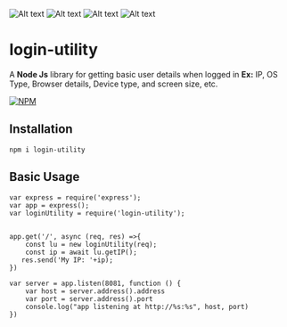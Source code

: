 ![Alt text](https://img.shields.io/npm/v/login-utility?style=plastic "login-activity")
![Alt text](https://img.shields.io/bundlephobia/min/login-utility "login-activity")
![Alt text](https://img.shields.io/npm/l/login-utility "login-activity")
![Alt text](https://img.shields.io/snyk/vulnerabilities/github/ramreddy/login-utility "login-activity")

# login-utility
A **Node Js** library for getting basic user details when logged in  **Ex:** IP, OS Type, Browser details, Device type, and screen size, etc.

[![NPM](https://nodei.co/npm/login-utility.png?downloads=true&downloadRank=true&stars=true)](https://nodei.co/npm/login-utility/)

## Installation

```
npm i login-utility
```

## Basic Usage

```
var express = require('express');
var app = express();
var loginUtility = require('login-utility');


app.get('/', async (req, res) =>{
    const lu = new loginUtility(req);
    const ip = await lu.getIP();
   res.send('My IP: '+ip);
})

var server = app.listen(8081, function () {
    var host = server.address().address
    var port = server.address().port
    console.log("app listening at http://%s:%s", host, port)
})

```
